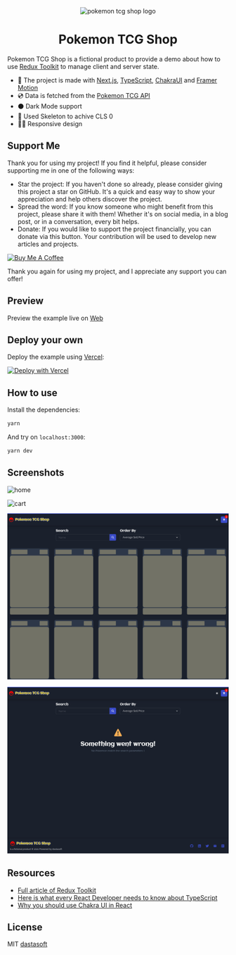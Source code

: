 <div style="text-align: center;">
    <img src="https://redux-pokemon-tcg-shop.dastasoft.com/assets/logo.jpg" alt="pokemon tcg shop logo" height="60px">
    <h1>Pokemon TCG Shop</h1>
</div>

Pokemon TCG Shop is a fictional product to provide a demo about how to use [Redux Toolkit](https://redux-toolkit.js.org/) to manage client and server state.

- 🚀 The project is made with [Next.js](https://nextjs.org/), [TypeScript](https://www.typescriptlang.org/), [ChakraUI](https://chakra-ui.com/) and [Framer Motion](https://www.framer.com/motion/)
- 💿 Data is fetched from the [Pokemon TCG API](https://docs.pokemontcg.io/)
- ⚫️ Dark Mode support
- 🦴 Used Skeleton to achive CLS 0
- 👩‍🎨 Responsive design

## Support Me

Thank you for using my project! If you find it helpful, please consider supporting me in one of the following ways:

- Star the project: If you haven't done so already, please consider giving this project a star on GitHub. It's a quick and easy way to show your appreciation and help others discover the project.
- Spread the word: If you know someone who might benefit from this project, please share it with them! Whether it's on social media, in a blog post, or in a conversation, every bit helps.
- Donate: If you would like to support the project financially, you can donate via this button. Your contribution will be used to develop new articles and projects.

<a href="https://www.buymeacoffee.com/dastasoft" target="_blank"><img src="https://cdn.buymeacoffee.com/buttons/v2/default-yellow.png" alt="Buy Me A Coffee" style="height: 60px !important;width: 217px !important;" ></a>

Thank you again for using my project, and I appreciate any support you can offer!

## Preview

Preview the example live on [Web](https://redux-pokemon-tcg-shop.dastasoft.com/)

## Deploy your own

Deploy the example using [Vercel](https://vercel.com?utm_source=github&utm_medium=readme&utm_campaign=next-example):

[![Deploy with Vercel](https://vercel.com/button)](https://vercel.com/new/git/external?repository-url=https://github.com/dastasoft/redux-pokemon-tcg-shop)

## How to use

Install the dependencies:

```bash
yarn
```

And try on `localhost:3000`:

```bash
yarn dev
```

## Screenshots

![home](/public/assets/screenshots/home.png)

![cart](/public/assets/screenshots/cart.png)

![skeleton](/public/assets/screenshots/skeleton.png)

![error](/public/assets/screenshots/error.png)

## Resources

- [Full article of Redux Toolkit]()
- [Here is what every React Developer needs to know about TypeScript](https://blog.dastasoft.com/posts/heres-what-every-react-developer-needs-to-know-about-typescript)
- [Why you should use Chakra UI in React](https://blog.dastasoft.com/posts/why-you-should-use-chakra-ui-in-react)

## License

MIT [dastasoft](https://dastasoft.com)
